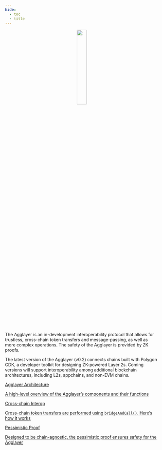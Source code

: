 ```yaml
---
hide:
  - toc
  - title
---
```


<style>
   .git-revision-date-localized-plugin, .md-source-file, .md-content__button.md-icon {
      display: none;
   }
</style>

<div class="section-wrapper product-section-head" style="text-align: center;">
   <div class="hero-image">
      <img src="/img/agglayer/agglayer-hero.svg" loading="lazy" class="hero-image" style="width: 25%; display: block; margin: 0 auto;">
   </div>
</div>

<div class="hero-left">
   <p class="hero-subtext">The Agglayer is an in-development interoperability protocol that allows for trustless, cross-chain token transfers and message-passing, as well as more complex operations. The safety of the Agglayer is provided by ZK proofs.</p>
   <p class="hero-subtext">The latest version of the Agglayer (v0.2) connects chains built with Polygon CDK, a developer toolkit for designing ZK-powered Layer 2s. Coming versions will support interoperability among additional blockchain architectures, including L2s, appchains, and non-EVM chains.</p>
</div>

<div class="grid-container">
   <div class="grid-item">
      <a href="./architecture">
         <div class="product-list-item-header">
            <div class="feature-card-heading">Agglayer Architecture</div>
         </div>
         <p class="feature-paragraph">A high-level overview of the Agglayer’s components and their functions</p>
      </a>
   </div>
   <div class="grid-item">
      <a href="./cross-chain-interop">
         <div class="product-list-item-header">
            <div class="feature-card-heading">Cross-chain Interop</div>
         </div>
         <p class="feature-paragraph">Cross-chain token transfers are performed using <code>bridgeAndCall()</code>. Here’s how it works</p>
      </a>
   </div>
   <div class="grid-item">
      <a href="../../agglayer/pessimistic-proof.md">
         <div class="product-list-item-header">
            <div class="feature-card-heading">Pessimistic Proof</div>
         </div>
         <p class="feature-paragraph">Designed to be chain-agnostic, the pessimistic proof ensures safety for the Agglayer</p>
      </a>
   </div>
</div>
